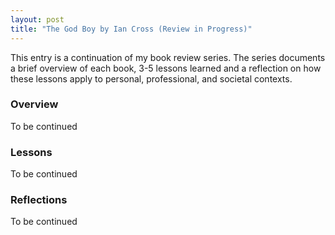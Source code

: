 ```yaml
---
layout: post
title: "The God Boy by Ian Cross (Review in Progress)"
---
```


This entry is a continuation of my book review series.
The series documents a brief overview of each book,
3-5 lessons learned and a reflection on how these lessons apply to
personal, professional, and societal contexts.

### Overview

To be continued

### Lessons

To be continued

### Reflections

To be continued
